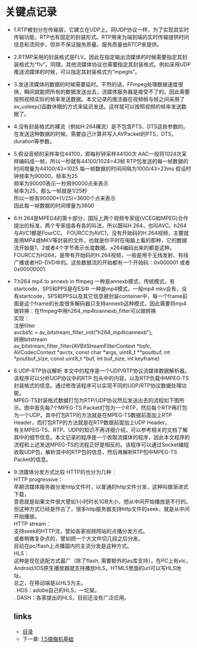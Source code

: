 # 关键点记录

- 1.RTP被划分在传输层，它建立在UDP上。同UDP协议一样，为了实现其实时传输功能，RTP也有固定的封装形式。RTP用来为端到端的实时传输提供时间信息和流同步，但并不保证服务质量。服务质量由RTCP来提供。

- 2.RTMP采用的封装格式是FLV。因此在指定输出流媒体的时候需要指定其封装格式为“flv”。同理，其他流媒体协议也需要指定其封装格式。例如采用UDP推送流媒体的时候，可以指定其封装格式为“mpegts”。

- 3.发送流媒体的数据的时候需要延时。不然的话，FFmpeg处理数据速度很快，瞬间就能把所有的数据发送出去，流媒体服务器是接受不了的。因此需要按照视频实际的帧率发送数据。本文记录的推流器在视频帧与帧之间采用了av_usleep()函数休眠的方式来延迟发送。这样就可以按照视频的帧率发送数据了。

- 4.没有封装格式的裸流（例如H.264裸流）是不包含PTS、DTS这些参数的。在发送这种数据的时候，需要自己计算并写入AVPacket的PTS，DTS，duration等参数。

- 5.假设音频的采样率位44100，即每秒钟采样44100次
AAC一般将1024次采样编码成一帧，所以一秒就有44100/1024=43帧
RTP包发送的每一帧数据的时间增量为44100/43=1025
每一帧数据的时间间隔为1000/43=23ms 
假设时钟频率为90000，帧率为25  
频率为90000表示一秒用90000点来表示  
帧率为25，那么一帧就是1/25秒   
所以一帧有90000*(1/25)=3600个点来表示  
因此每一帧数据的时间增量为3600  

- 6.H.264是MPEG4的第十部分，国际上两个视频专家组(VCEG和MPEG)合作提出的标准，两个专家组各有各的叫法，所以既叫H.264，也叫AVC。h264与AVC1都是FourCC。
FOURCC为AVC1，没有开始码的H.264视频，主要就是用MP4或MKV等封装的文件，也就是你平时在电脑上看的那种，它的数据流开始是1、2或者4个字节表示长度数据。x264编码出来的都是这种。
FOURCC为H264，是带有开始码的H.264视频，一般是用于无线发射、有线广播或者HD-DVD中的。这些数据流的开始都有一个开始码：0x000001 或者 0x00000001.

- 7.h264 mp4 to annexb in ffmpeg
一种是annexb模式，传统模式，有startcode，SPS和PPS是在ES中
一种是mp4模式，一般mp4 mkv会有，没有startcode，SPS和PPS以及其它信息被封装container中，每一个frame前面是这个frame的长度很多解码器只支持annexb这种模式，因此需要将mp4做转换：在ffmpeg中用h264_mp4toannexb_filter可以做转换  
实现：  
注册filter  
avcbsfc = av_bitstream_filter_init("h264_mp4toannexb");  
转换bitstream  
av_bitstream_filter_filter(AVBitStreamFilterContext *bsfc,
                               AVCodecContext *avctx, const char *args,
                     uint8_t **poutbuf, int *poutbuf_size,
                     const uint8_t *buf, int buf_size, int keyframe)

- 8.UDP-RTP协议解析
本文中的程序是一个UDP/RTP协议流媒体数据解析器。该程序可以分析UDP协议中的RTP 包头中的内容，以及RTP负载中MPEG-TS封装格式的信息。通过修改该程序可以实现不同的UDP/RTP协议数据处理功能。  
MPEG-TS封装格式数据打包为RTP/UDP协议然后发送出去的流程如下图所示。图中首先每7个MPEG-TS Packet打包为一个RTP，然后每个RTP再打包为一个UDP。其中打包RTP的方法就是在MPEG-TS数据前面加上RTP Header，而打包RTP的方法就是在RTP数据前面加上UDP Header。  
有关MPEG-TS、RTP、UDP的知识不再详细介绍，可以参考相关的文档了解其中的细节信息。本文记录的程序是一个收取流媒体的程序，因此本文程序的流程和上述发送MPEG-TS的流程正好是相反的。该程序可以通过Socket编程收取UDP包，解析其中的RTP包的信息，然后再解析RTP包中MPEG-TS Packet的信息。

- 9.流媒体分发方式比较
HTTP的也分为几种：  
HTTP progressive：  
    早期流媒体服务器分发http文件时，以普通的http文件分发，这种叫做渐进式下载，  
    意思就是如果文件很大譬如1小时时长1GB大小，想从中间开始播放是不行的。  
    但这种方式已经是作古了，很多http服务器支持http文件的seek，就是从中间开始播放。  
HTTP stream：  
    支持seek的HTTP流，譬如各家视频网站的点播分发方式。  
    或者稍微复杂点的，譬如把一个大文件切几段之后分发。  
目前在pc/flash上点播国内的主流分发是这种方式。  
HLS：  
    这种是现在适配方式最广（除了flash, 需要额外的as库支持），在PC上有vlc，Android/IOS原生播放器就支持播放HLS，HTML5里面的url可以写HLS地址。  
总之，在移动端是以HLS为主。  
  . HDS：adobe自己的HLS，一坨屎。  
  . DASH：各家提出的HLS，目前还没有广泛应用。  

  ## links
  * [目录](<音视频入门到精通目录.md>)
  * 下一章: [1.5摄像机基础](<1.5摄像机基础.md>)